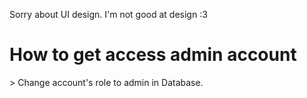 Sorry about UI design. I'm not good at design :3

<h1>How to get access admin account</h1>
<p>> Change account's role to admin in Database.</p>
